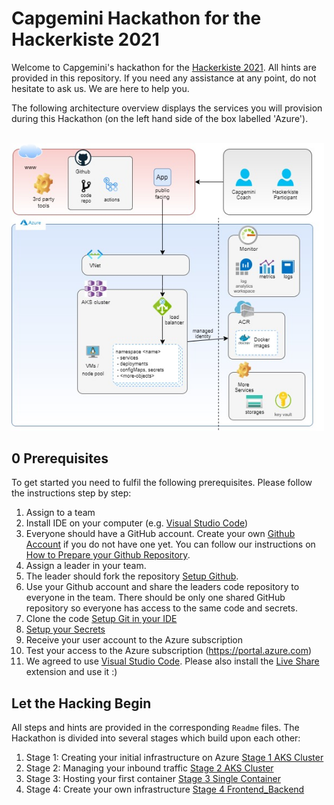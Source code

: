 # Capgemini Hackathon for the Hackerkiste 2021
Welcome to Capgemini's hackathon for the [Hackerkiste 2021](https://2021.hackerkiste.de). All hints are provided in this repository. If you need any assistance at any point, do not hesitate to ask us. We are here to help you.

The following architecture overview displays the services you will provision during this Hackathon (on the left hand side of the box labelled 'Azure').

<br><img src="./Architecture-Overview.jpg" width="500"/>

## 0 Prerequisites
To get started you need to fulfil the following prerequisites. Please follow the instructions step by step:

1. Assign to a team
2. Install IDE on your computer (e.g. [Visual Studio Code](https://code.visualstudio.com/))
3. Everyone should have a GitHub account. Create your own [Github Account](https://Github.com/) if you do not have one yet. You can follow our instructions on [How to Prepare your Github Repository](01_SetupGitHub.md).
5. Assign a leader in your team.
4. The leader should fork the repository [Setup Github](01_SetupGitHub.md).
6. Use your Github account and share the leaders code repository to everyone in the team. There should be only one shared GitHub repository so everyone has access to the same code and secrets.
7. Clone the code [Setup Git in your IDE](02_SetupGit.md)
8. [Setup your Secrets](03_SetupGitHubActionSecrets.md)
9. Receive your user account to the Azure subscription
10. Test your access to the Azure subscription (https://portal.azure.com)
11. We agreed to use [Visual Studio Code](https://code.visualstudio.com/). Please also install the [Live Share](https://marketplace.visualstudio.com/items?itemName=MS-vsliveshare.vsliveshare) extension and use it :)

## Let the Hacking Begin
All steps and hints are provided in the corresponding `Readme` files. The Hackathon is divided into several stages which build upon each other:

1. Stage 1: Creating your initial infrastructure on Azure [Stage 1 AKS Cluster](04_Stage_1_AKS_Cluster.md)
2. Stage 2: Managing your inbound traffic [Stage 2 AKS Cluster](05_Stage_2_Ingress.md)
3. Stage 3: Hosting your first container [Stage 3 Single Container](06_Stage_3_SingleContainer.md)
4. Stage 4: Create your own infrastructure [Stage 4 Frontend_Backend](07_Stage_4_Frontend_Backend.md)
